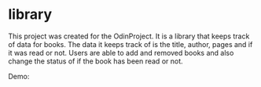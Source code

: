 # library
This project was created for the OdinProject. It is a library that keeps track of data for books. The data it keeps track of is the title, author, pages and if it was read or not. Users are able to add and removed books and also change the status of if the book has been read or not.

Demo: 
